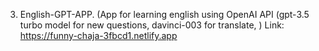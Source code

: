   3. English-GPT-APP. (App for learning english using  OpenAI API (gpt-3.5 turbo model for new questions, davinci-003 for translate, )
Link: https://funny-chaja-3fbcd1.netlify.app

